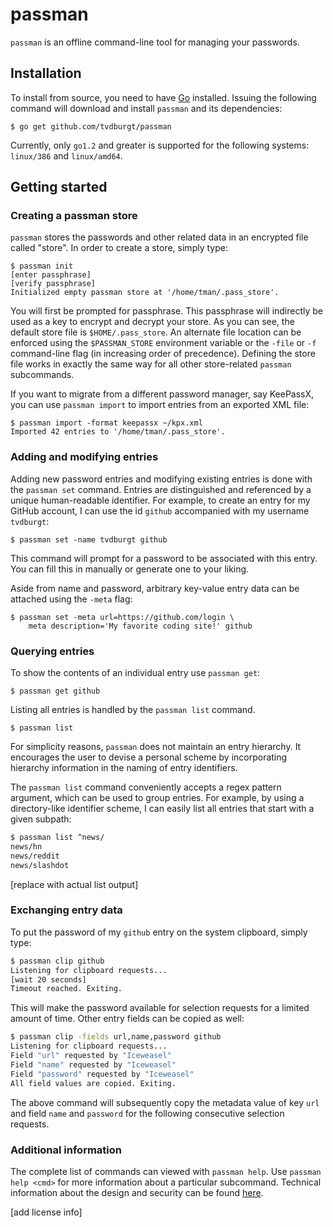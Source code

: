 # passman

`passman` is an offline command-line tool for managing your passwords.

## Installation

To install from source, you need to have [Go](http://golang.org/doc/install) installed.
Issuing the following command will download and install `passman` and its
dependencies:

    $ go get github.com/tvdburgt/passman

Currently, only `go1.2` and greater is supported for the following systems:
`linux/386` and `linux/amd64`.

## Getting started

### Creating a passman store

`passman` stores the passwords and other related data in an encrypted file
called "store". In order to create a store, simply type:

    $ passman init
    [enter passphrase]
    [verify passphrase]
    Initialized empty passman store at '/home/tman/.pass_store'.

You will first be prompted for passphrase. This passphrase will indirectly be
used as a key to encrypt and decrypt your store. As you can see, the default
store file is `$HOME/.pass_store`. An alternate file location can be enforced
using the `$PASSMAN_STORE` environment variable or the `-file` or `-f`
command-line flag (in increasing order of precedence). Defining the store file
works in exactly the same way for all other store-related `passman` subcommands.

If you want to migrate from a different password manager, say KeePassX, you can
use `passman import` to import entries from an exported XML file:

    $ passman import -format keepassx ~/kpx.xml 
    Imported 42 entries to '/home/tman/.pass_store'.

### Adding and modifying entries

Adding new password entries and modifying existing entries is done with the
`passman set` command. Entries are distinguished and referenced by a unique
human-readable identifier. For example, to create an entry for my GitHub
account, I can use the id `github` accompanied with my username `tvdburgt`:

    $ passman set -name tvdburgt github

This command will prompt for a password to be associated with this entry. You
can fill this in manually or generate one to your liking.

Aside from name and password, arbitrary key-value entry data can be attached
using the `-meta` flag:

    $ passman set -meta url=https://github.com/login \
        meta description='My favorite coding site!' github

### Querying entries

To show the contents of an individual entry use `passman get`:

    $ passman get github

Listing all entries is handled by the `passman list` command.

    $ passman list

For simplicity reasons, `passman` does not maintain an entry hierarchy. It
encourages the user to devise a personal scheme by incorporating hierarchy
information in the naming of entry identifiers.

The `passman list` command conveniently accepts a regex pattern argument, which
can be used to group entries. For example, by using a directory-like identifier
scheme, I can easily list all entries that start with a given subpath:

```bash
$ passman list ^news/
news/hn
news/reddit
news/slashdot
````

[replace with actual list output]

### Exchanging entry data

To put the password of my `github` entry on the system clipboard, simply type:

````bash
$ passman clip github
Listening for clipboard requests...            
[wait 20 seconds]
Timeout reached. Exiting.
````

This will make the password available for selection requests for a limited
amount of time. Other entry fields can be copied as well:

````bash
$ passman clip -fields url,name,password github
Listening for clipboard requests...            
Field "url" requested by "Iceweasel"
Field "name" requested by "Iceweasel"
Field "password" requested by "Iceweasel"
All field values are copied. Exiting.
````

The above command will subsequently copy the metadata value of key `url` and
field `name` and `password` for the following consecutive selection requests.

### Additional information

The complete list of commands can viewed with `passman help`. Use `passman help
<cmd>` for more information about a particular subcommand.  Technical
information about the design and security can be found [here](SECURITY.md).

[add license info]
